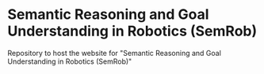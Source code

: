 # Semantic Reasoning and Goal Understanding in Robotics (SemRob)
Repository to host the website for "Semantic Reasoning and Goal Understanding in Robotics (SemRob)"
